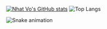 [![Nhat Vo's GitHub stats](https://github-readme-stats.vercel.app/api?username=nhatvo1502&show_icons=true&theme=calm_pink&hide=contribs&hide_border=true)](https://nvo.one) ![Top Langs](https://github-readme-stats.vercel.app/api/top-langs/?username=nhatvo1502&layout=compact&&theme=calm_pink&hide_border=true)

![Snake animation](https://github.com/thepiyushmalhotra/thepiyushmalhotra/blob/output/github-contribution-grid-snake.svg)
